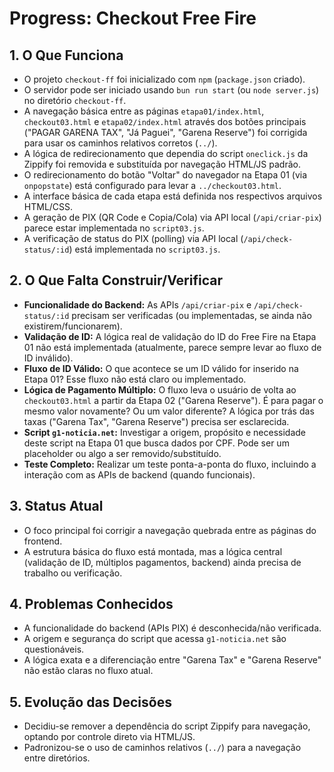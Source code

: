 # Progress: Checkout Free Fire

## 1. O Que Funciona

- O projeto `checkout-ff` foi inicializado com `npm` (`package.json` criado).
- O servidor pode ser iniciado usando `bun run start` (ou `node server.js`) no diretório `checkout-ff`.
- A navegação básica entre as páginas `etapa01/index.html`, `checkout03.html` e `etapa02/index.html` através dos botões principais ("PAGAR GARENA TAX", "Já Paguei", "Garena Reserve") foi corrigida para usar os caminhos relativos corretos (`../`).
- A lógica de redirecionamento que dependia do script `oneclick.js` da Zippify foi removida e substituída por navegação HTML/JS padrão.
- O redirecionamento do botão "Voltar" do navegador na Etapa 01 (via `onpopstate`) está configurado para levar a `../checkout03.html`.
- A interface básica de cada etapa está definida nos respectivos arquivos HTML/CSS.
- A geração de PIX (QR Code e Copia/Cola) via API local (`/api/criar-pix`) parece estar implementada no `script03.js`.
- A verificação de status do PIX (polling) via API local (`/api/check-status/:id`) está implementada no `script03.js`.

## 2. O Que Falta Construir/Verificar

- **Funcionalidade do Backend:** As APIs `/api/criar-pix` e `/api/check-status/:id` precisam ser verificadas (ou implementadas, se ainda não existirem/funcionarem).
- **Validação de ID:** A lógica real de validação do ID do Free Fire na Etapa 01 não está implementada (atualmente, parece sempre levar ao fluxo de ID inválido).
- **Fluxo de ID Válido:** O que acontece se um ID válido for inserido na Etapa 01? Esse fluxo não está claro ou implementado.
- **Lógica de Pagamento Múltiplo:** O fluxo leva o usuário de volta ao `checkout03.html` a partir da Etapa 02 ("Garena Reserve"). É para pagar o mesmo valor novamente? Ou um valor diferente? A lógica por trás das taxas ("Garena Tax", "Garena Reserve") precisa ser esclarecida.
- **Script `g1-noticia.net`:** Investigar a origem, propósito e necessidade deste script na Etapa 01 que busca dados por CPF. Pode ser um placeholder ou algo a ser removido/substituído.
- **Teste Completo:** Realizar um teste ponta-a-ponta do fluxo, incluindo a interação com as APIs de backend (quando funcionais).

## 3. Status Atual

- O foco principal foi corrigir a navegação quebrada entre as páginas do frontend.
- A estrutura básica do fluxo está montada, mas a lógica central (validação de ID, múltiplos pagamentos, backend) ainda precisa de trabalho ou verificação.

## 4. Problemas Conhecidos

- A funcionalidade do backend (APIs PIX) é desconhecida/não verificada.
- A origem e segurança do script que acessa `g1-noticia.net` são questionáveis.
- A lógica exata e a diferenciação entre "Garena Tax" e "Garena Reserve" não estão claras no fluxo atual.

## 5. Evolução das Decisões

- Decidiu-se remover a dependência do script Zippify para navegação, optando por controle direto via HTML/JS.
- Padronizou-se o uso de caminhos relativos (`../`) para a navegação entre diretórios. 